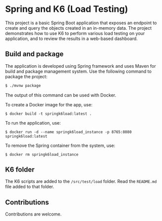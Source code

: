 # Spring and K6 (Load Testing)

This project is a basic Spring Boot application that exposes an endpoint to
create and query the objects created in an in-memory data. The project
demonstrates how to use K6 to perform various load testing on your application,
and to review the results in a web-based dashboard.

## Build and package

The application is developed using Spring framework and uses Maven for build
and package management system. Use the following command to package the project:

```bash
$ ./mvnw package
```

The output of this command can be used with Docker.

To create a Docker image for the app, use:

```shell
$ docker build -t springk6load:latest .
```

To run the application, use:

```shell
$ docker run -d --name springk6load_instance -p 8765:8080 springk6load:latest
```

To remove the Spring container from the system, use:

```shell
$ docker rm springk6load_instance
```

## K6 folder

The K6 scripts are added to the `/src/test/load` folder. Read the `README.md`
file added to that folder.

## Contributions

Contributions are welcome.
